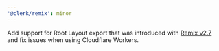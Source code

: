 ```yaml
---
'@clerk/remix': minor
---
```


Add support for Root Layout export that was introduced with [Remix v2.7]() and fix issues when using Cloudflare Workers.
